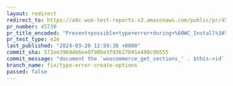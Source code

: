 ```yaml
---
layout: redirect
redirect_to: https://a8c-woo-test-reports.s3.amazonaws.com/public/pr/45730/e2e/index.html
pr_number: 45730
pr_title_encoded: "Prevent+possible+type+error+during+%60WC_Install%3A%3Acreate_options%28%29%60"
pr_test_type: e2e
last_published: "2024-03-20 12:59:30 +0000"
commit_sha: 572ee39694b6ee0f98be3f93627b91e490c9b555
commit_message: "document the `woocommerce_get_sections_' . $this->id` filter"
branch_name: fix/type-error-create-options
passed: false
---
```

